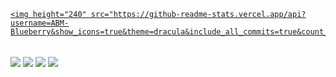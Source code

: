 <div>
  <a href="https://github.com/ABM-Blueberry">

    <img height="240" src="https://github-readme-stats.vercel.app/api?username=ABM-Blueberry&show_icons=true&theme=dracula&include_all_commits=true&count_private=false"/>

  </a>
</div> 

<div style="display: inline_block"><br>
  <img align="center" height="" width="" src="https://img.shields.io/badge/unrealengine-%23313131.svg?style=for-the-badge&logo=unrealengine&logoColor=white" />
  <img align="center" height="" width="" src="https://img.shields.io/badge/unity-%23000000.svg?style=for-the-badge&logo=unity&logoColor=white" />
  <img align="center" height="" width="" src="https://img.shields.io/badge/c%23-%23239120.svg?style=for-the-badge&logo=c-sharp&logoColor=white" />
  <img align="center" height="" width="" src="https://img.shields.io/badge/java-%23ED8B00.svg?style=for-the-badge&logo=java&logoColor=white" />
 
</div>
